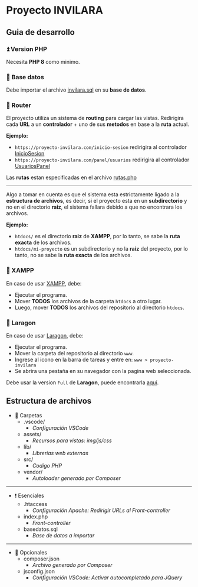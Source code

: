 # Proyecto INVILARA

## Guia de desarrollo

### ⏫ Version PHP

Necesita **PHP 8** como minimo.

### 📄 Base datos

Debe importar el archivo [invilara.sql](https://github.com/Rikiub/proyecto-invilara/blob/main/invilara.sql) en su **base de datos**.

### 🚝 Router

El proyecto utiliza un sistema de **routing** para cargar las vistas. Redirigira cada **URL** a un **controlador** + uno de sus **metodos** en base a la **ruta** actual. 

**Ejemplo:**

- `https://proyecto-invilara.com/inicio-sesion` redirigira al controlador [InicioSesion](https://github.com/Rikiub/proyecto-invilara/blob/main/src/Controlador/InicioSesion.php)
- `https://proyecto-invilara.com/panel/usuarios` redirigira al controlador [UsuariosPanel](https://github.com/Rikiub/proyecto-invilara/blob/main/src/Controlador/UsuariosPanel.php)

Las **rutas** estan especificadas en el archivo [rutas.php](https://github.com/Rikiub/proyecto-invilara/blob/main/src/rutas.php)

---

Algo a tomar en cuenta es que el sistema esta estrictamente ligado a la **estructura de archivos**, es decir, si el proyecto esta en un **subdirectorio** y no en el directorio **raiz**, el sistema fallara debido a que no encontrara los archivos.

**Ejemplo:**

- `htdocs/` es el directorio **raiz** de **XAMPP**, por lo tanto, se sabe la **ruta exacta** de los archivos.
- `htdocs/mi-proyecto` es un subdirectorio y no la **raiz** del proyecto, por lo tanto, no se sabe la **ruta exacta** de los archivos.

### 🔶 XAMPP

En caso de usar [XAMPP](https://www.apachefriends.org/), debe:

- Ejecutar el programa.
- Mover **TODOS** los archivos de la carpeta `htdocs` a otro lugar.
- Luego, mover **TODOS** los archivos del repositorio al directorio `htdocs`.

### 🐘 Laragon

En caso de usar [Laragon](https://laragon.org/), debe:

- Ejecutar el programa.
- Mover la carpeta del repositorio al directorio `www`.
- Ingrese al icono en la barra de tareas y entre en: `www > proyecto-invilara`
- Se abrira una pestaña en su navegador con la pagina web seleccionada.

Debe usar la version `Full` de **Laragon**, puede encontrarla [aquí](https://laragon.org/download/). 

## Estructura de archivos

- 📁 Carpetas
    - .vscode/
        - *Configuración VSCode*
    - assets/
        - *Recursos para vistas: img/js/css*
    - lib/
        - *Librerias web externas*
    - src/
        - *Codigo PHP*
    - vendor/ 
        - *Autoloader generado por Composer*

---

- ❗ Esenciales
    - .htaccess
        - *Configuración Apache: Redirigir URLs al Front-controller*
    - index.php 
        - *Front-controller*
    - basedatos.sql
        - *Base de datos a importar*

---

- 🔵 Opcionales
    - composer.json
        - *Archivo generado por Composer*
    - jsconfig.json
        - *Configuración VSCode: Activar autocompletado para JQuery*

